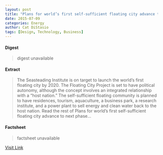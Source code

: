 ```yaml
---
layout: post
title: "Plans for world’s first self-sufficient floating city advance to next phase"
date: 2015-07-09
categories: Energy
author: Cat DiStasio
tags: [Design, Technology, Business]
---
```



#### Digest
>digest unavailable

#### Extract
>The Seasteading Institute is on target to launch the world’s first floating city by 2020. The Floating City Project is set to have political autonomy, although the concept involves an integrated relationship with a “host nation.” The self-sufficient floating community is planned to have residences, tourism, aquaculture, a business park, a research institute, and a power plant to sell energy and clean water back to the host nation. Read the rest of Plans for world’s first self-sufficient floating city advance to next phase...

#### Factsheet
>factsheet unavailable

[Visit Link](http://inhabitat.com/plans-for-worlds-first-self-sufficient-floating-city-advance-to-next-phase/)


